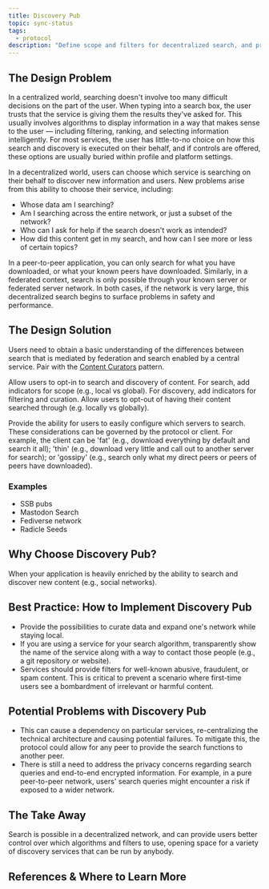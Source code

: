 ```yaml
---
title: Discovery Pub
topic: sync-status
tags:
  - protocol
description: "Define scope and filters for decentralized search, and provide users better control over which algorithms and filters to use."
---
```


## The Design Problem

In a centralized world, searching doesn't involve too many difficult decisions on the part of the user. When typing into a search box, the user trusts that the service is giving them the results they've asked for. This usually involves algorithms to display information in a way that makes sense to the user — including filtering, ranking, and selecting information intelligently. For most services, the user has little-to-no choice on how this search and discovery is executed on their behalf, and if controls are offered, these options are usually buried within profile and platform settings.

In a decentralized world, users can choose which service is searching on their behalf to discover new information and users. New problems arise from this ability to choose their service, including:

- Whose data am I searching?
- Am I searching across the entire network, or just a subset of the network?
- Who can I ask for help if the search doesn't work as intended?
- How did this content get in my search, and how can I see more or less of certain topics?

In a peer-to-peer application, you can only search for what you have downloaded, or what your known peers have downloaded. Similarly, in a federated context, search is only possible through your known server or federated server network. In both cases, if the network is very large, this decentralized search begins to surface problems in safety and performance.

## The Design Solution

Users need to obtain a basic understanding of the differences between search that is mediated by federation and search enabled by a central service. Pair with the [Content Curators](content-curators.md) pattern.

Allow users to opt-in to search and discovery of content. For search, add indicators for scope (e.g., local vs global). For discovery, add indicators for filtering and curation. Allow users to opt-out of having their content searched through (e.g. locally vs globally).

Provide the ability for users to easily configure which servers to search. These considerations can be governed by the protocol or client. For example, the client can be 'fat' (e.g., download everything by default and search it all); 'thin' (e.g., download very little and call out to another server for search); or 'gossipy' (e.g., search only what my direct peers or peers of peers have downloaded). 

### Examples

- SSB pubs
- Mastodon Search
- Fediverse network
- Radicle Seeds

## Why Choose Discovery Pub?

When your application is heavily enriched by the ability to search and discover new content (e.g., social networks).

## Best Practice: How to Implement Discovery Pub

- Provide the possibilities to curate data and expand one's network while staying local.
- If you are using a service for your search algorithm, transparently show the name of the service along with a way to contact those people (e.g., a git repository or website).
- Services should provide filters for well-known abusive, fraudulent, or spam content. This is critical to prevent a scenario where first-time users see a bombardment of irrelevant or harmful content.

## Potential Problems with Discovery Pub

- This can cause a dependency on particular services, re-centralizing the technical architecture and causing potential failures. To mitigate this, the protocol could allow for any peer to provide the search functions to another peer. 
- There is still a need to address the privacy concerns regarding search queries and end-to-end encrypted information. For example, in a pure peer-to-peer network, users' search queries might encounter a risk if exposed to a wider network.

## The Take Away

Search is possible in a decentralized network, and can provide users better control over which algorithms and filters to use, opening space for a variety of discovery services that can be run by anybody.

## **References & Where to Learn More**
